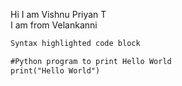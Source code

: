 

Hi I am Vishnu Priyan T    
I am from Velankanni


```markdown
Syntax highlighted code block

#Python program to print Hello World
print("Hello World")


